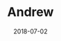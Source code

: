 ---
title: Andrew
date: 2018-07-02
description: Andrew 
thumb: /assets/images/pro-staff/andrew_s_1403.jpg
image: /assets/images/pro-staff/andrew_s_1403.jpg
angler-name: Andrew Sweissberger

# reel-type: spinning
# reel-series: 300 

# location: Someplace, United States
# fish: Shark
# fish-length: 49 in.
# fish-weight: 78 lbs.
---
